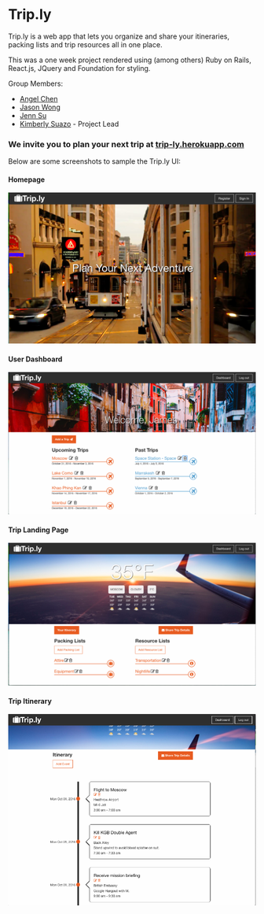 # Trip.ly 

Trip.ly is a web app that lets you organize and share your itineraries, packing lists and trip resources all in one place.  

This was a one week project rendered using (among others) Ruby on Rails, React.js, JQuery and Foundation for styling. 

Group Members:
* [Angel Chen](http://github.com/angel-chen) 
* [Jason Wong](http://github.com/JWong411) 
* [Jenn Su](http://github.com/jennysoup)
* [Kimberly Suazo](http://github.com/kimberlysuazo) - Project Lead 

### We invite you to plan your next trip at [trip-ly.herokuapp.com](https://trip-ly.herokuapp.com/) 

Below are some screenshots to sample the Trip.ly UI: 

#### Homepage
![Alt text](public/images/homepage.png?raw=true "Homepage")

#### User Dashboard
![Alt text](public/images/userdashboard.png?raw=true "User Dashboard")

#### Trip Landing Page
![Alt text](public/images/trippage.png?raw=true "Trip Landing Page")

#### Trip Itinerary
![Alt text](public/images/itinerary.png?raw=true "Trip Itinerary")

